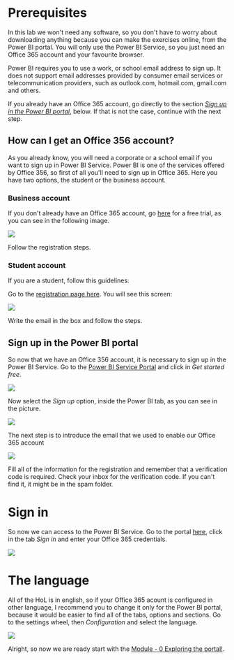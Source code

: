 # Prerequisites
In this lab we won't need any software, so you don't have to worry about downloading anything because you can make the exercises online, from the Power BI portal. You will only use the Power BI Service, so you just need an Office 365 account and your favourite browser.

Power BI requires you to use a work, or school email address to sign up. It does not support email addresses provided by consumer email services or telecommunication providers, such as outlook.com, hotmail.com, gmail.com and others.

If you already have an Office 365 account, go directly to the section [*Sign up in the Power BI portal*](https://powerbi.microsoft.com/en-us/), below. If that is not the case, continue with the next step.


## How can I get an Office 356 account?
As you already know, you will need a corporate or a school email if you want to sign up in Power BI Service. Power BI is one of the services offered by Office 356, so first of all you'll need to sign up in Office 365. Here you have two options, the student or the business account.


### Business account
If you don't already have an Office 365 account, go [here](https://signup.microsoft.com/Signup?OfferId=8368ac6a-5797-4859-b2ec-4d32330277c9&dl=O365_BUSINESS&culture=en-US&country=ES&ali=1) for a free trial, as you can see in the following image.

 ![](/05.%20Power%20BI%20-%20Hands%20on%20Lab/Prerequisites/Images/2.png)

Follow the registration steps.

### Student account
If you are a student, follow this guidelines:

Go to the [registration page here](https://signup.microsoft.com/signup/). You will see this screen:

 ![](/05.%20Power%20BI%20-%20Hands%20on%20Lab/Prerequisites/Images/1.png)


Write the email in the box and follow the steps.

## Sign up in the Power BI portal
So now that we have an Office 356 account, it is necessary to sign up in the Power BI Service. Go to the [Power BI Service Portal](https://powerbi.microsoft.com/en-us/) and click in *Get started free*.

 ![](/05.%20Power%20BI%20-%20Hands%20on%20Lab/Prerequisites/Images/3.png)

Now select the *Sign up* option, inside the Power BI tab, as you can see in the picture.

 ![](/05.%20Power%20BI%20-%20Hands%20on%20Lab/Prerequisites/Images/4.png)

The next step is to introduce the email that we used to enable our Office 365 account

 ![](/05.%20Power%20BI%20-%20Hands%20on%20Lab/Prerequisites/Images/5.png)

Fill all of the information for the registration and remember that a verification code is required. Check your inbox for the verification code. If you can't find it, it might be in the spam folder.

# Sign in
So now we can access to the Power BI Service. Go to the portal [here](https://powerbi.microsoft.com/en-us/), click in the tab *Sign in* and enter your Office 365 credentials.

 ![](/05.%20Power%20BI%20-%20Hands%20on%20Lab/Prerequisites/Images/5.1.png)


# The language
All of the HoL is in english, so if your Office 365 acount is configured in other language, I recommend you to change it only for the Power BI portal, because it would be easier to find all of the tabs, options and sections. Go to the settings wheel, then *Configuration* and select the language.

 ![](/05.%20Power%20BI%20-%20Hands%20on%20Lab/Prerequisites/Images/6.png)

Alright, so now we are ready start with the [Module - 0 Exploring the portal!](https://github.com/daorti/PowerBIWorkshop/tree/master/Module%200%20-%20Exploring%20the%20portal).